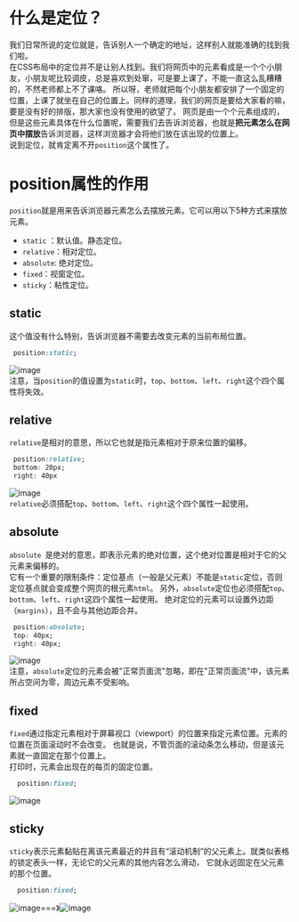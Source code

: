 # 什么是定位？  
我们日常所说的定位就是，告诉别人一个确定的地址，这样别人就能准确的找到我们啦。  
在CSS布局中的定位并不是让别人找到。我们将网页中的元素看成是一个个小朋友，小朋友呢比较调皮，总是喜欢到处窜，可是要上课了，不能一直这么乱糟糟的，不然老师都上不了课咯。
所以呀，老师就把每个小朋友都安排了一个固定的位置，上课了就坐在自己的位置上。同样的道理，我们的网页是要给大家看的嘛，要是没有好的排版，那大家也没有使用的欲望了。
网页是由一个个元素组成的，但是这些元素具体在什么位置呢，需要我们去告诉浏览器，也就是**把元素怎么在网页中摆放**告诉浏览器，这样浏览器才会将他们放在该出现的位置上。  
说到定位，就肯定离不开`position`这个属性了。 
# position属性的作用  
`position`就是用来告诉浏览器元素怎么去摆放元素。它可以用以下5种方式来摆放元素。
 - `static` ：默认值。静态定位。  
 - `relative`：相对定位。
 - `absolute`: 绝对定位。  
 - `fixed`：视窗定位。   
 - `sticky`：粘性定位。
 ## static  
 这个值没有什么特别，告诉浏览器不需要去改变元素的当前布局位置。  
 ```css 
  position:static;
 ```
 ![image](https://user-images.githubusercontent.com/48990446/126332987-9a68abdf-5b1c-4bc6-bfc4-834f5b185e36.png)  
 注意，当`position`的值设置为`static`时，`top`、`bottom`、`left`、`right`这个四个属性将失效。
 ## relative  
 `relative`是相对的意思，所以它也就是指元素相对于原来位置的偏移。  
 ```css 
  position:relative;
  bottom: 20px;
  right: 40px
 ```  
 ![image](https://user-images.githubusercontent.com/48990446/126333780-2e192635-222e-4dad-9605-6f71dd472573.png)  
 `relative`必须搭配`top`、`bottom`、`left`、`right`这个四个属性一起使用。  
 ## absolute  
 `absolute `是绝对的意思，即表示元素的绝对位置，这个绝对位置是相对于它的父元素来偏移的。  
 它有一个重要的限制条件：定位基点（一般是父元素）不能是`static`定位，否则定位基点就会变成整个网页的根元素`html`。
 另外，`absolute`定位也必须搭配`top`、`bottom`、`left`、`right`这四个属性一起使用。
 绝对定位的元素可以设置外边距（`margins`），且不会与其他边距合并。  
 ```css 
  position:absolute;
  top: 40px;
  right: 40px;
 ```  
 ![image](https://user-images.githubusercontent.com/48990446/126335156-2ebbbd22-be95-461b-92df-e76ee0d0e6a1.png)  
 注意，`absolute`定位的元素会被"正常页面流"忽略，即在"正常页面流"中，该元素所占空间为零，周边元素不受影响。  
 ## fixed  
 `fixed`通过指定元素相对于屏幕视口（viewport）的位置来指定元素位置。元素的位置在页面滚动时不会改变。
 也就是说，不管页面的滚动条怎么移动，但是该元素就一直固定在那个位置上。  
 打印时，元素会出现在的每页的固定位置。
```css 
  position:fixed;
 ```   
 ![image](https://miro.medium.com/max/780/1*ZYZK3cbVmJHZE2MTJCTW-A.gif)
## sticky  
`sticky`表示元素黏贴在离该元素最近的并且有“滚动机制”的父元素上。就类似表格的锁定表头一样，无论它的父元素的其他内容怎么滑动，
它就永远固定在父元素的那个位置。  
```css 
  position:fixed;
 ```    
 ![image](https://user-images.githubusercontent.com/48990446/126338059-d002c428-1b9d-4662-a486-73d52deeb00d.png)===》![image](https://user-images.githubusercontent.com/48990446/126338132-9e258e27-7c03-46ce-88d2-b166fa845a6c.png)

